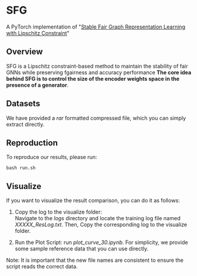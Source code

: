 # SFG
A PyTorch implementation of "[Stable Fair Graph Representation Learning with Lipschitz Constraint](https://openreview.net/pdf?id=oJQWvsStNh)"

## Overview
SFG is a Lipschitz constraint-based method to maintain the stability of fair GNNs while preserving fgairness and accuracy performance **The core idea behind SFG is to control the size of the encoder weights space in the presence of a generator**.

## Datasets
We have provided a *rar* formatted compressed file, which you can simply extract directly.

## Reproduction
To reproduce our results, please run:
```shell
bash run.sh
```

## Visualize
If you want to visualize the result comparison, you can do it as follows:

1. Copy the log to the visualize folder:   
Navigate to the *logs* directory and locate the training log file named *XXXXX_ResLog.txt*. Then, Copy the corresponding log to the visualize folder.

2. Run the Plot Script:
run *plot_curve_30.ipynb*. For simplicity, we provide some sample reference data that you can use directly.

Note: It is important that the new file names are consistent to ensure the script reads the correct data.
